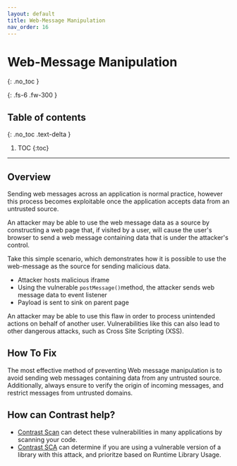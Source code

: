 ```yaml
---
layout: default
title: Web-Message Manipulation
nav_order: 16
---
```


# Web-Message Manipulation
{: .no_toc }

{: .fs-6 .fw-300 }

## Table of contents
{: .no_toc .text-delta }

1. TOC
{:toc}

---
## Overview 

Sending web messages across an application is normal practice, however this process becomes exploitable once the application accepts data from an untrusted source. 

An attacker may be able to use the web message data as a source by constructing a web page that, if visited by a user, will cause the user's browser to send a web message containing data that is under the attacker's control. 

Take this simple scenario, which demonstrates how it is possible to use the web-message as the source for sending malicious data.

- Attacker hosts malicious iframe
- Using the vulnerable `postMessage()`method, the attacker sends web message data to event listener
- Payload is sent to sink on parent page 


An attacker may be able to use this flaw in order to process unintended actions on behalf of another user. Vulnerabilities like this can also lead to other dangerous attacks, such as Cross Site Scripting (XSS).


## How To Fix   

The most effective method of preventing Web message manipulation is to avoid sending web messages containing data from any untrusted source. Additionally, always ensure to verify the origin of incoming messages, and restrict messages from untrusted domains. 


## How can Contrast help? 

- [Contrast Scan](https://www.contrastsecurity.com/contrast-scan) can detect these vulnerabilities in many applications by scanning your code.
- [Contrast SCA](https://www.contrastsecurity.com/contrast-sca) can determine if you are using a vulnerable version of a library with this attack, and prioritze based on Runtime Library Usage.